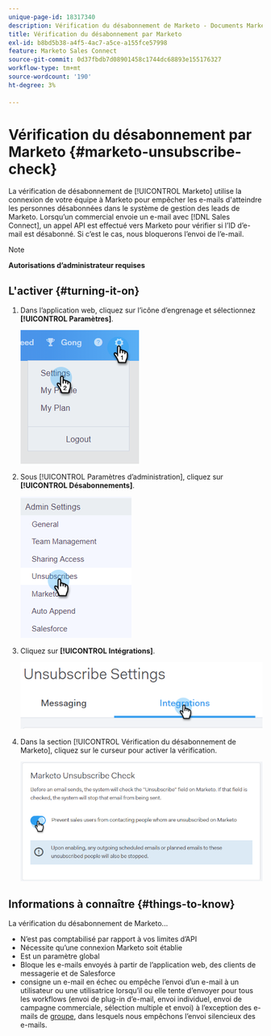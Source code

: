 ```yaml
---
unique-page-id: 18317340
description: Vérification du désabonnement de Marketo - Documents Marketo - Documentation du produit
title: Vérification du désabonnement par Marketo
exl-id: b8bd5b38-a4f5-4ac7-a5ce-a155fce57998
feature: Marketo Sales Connect
source-git-commit: 0d37fbdb7d08901458c1744dc68893e155176327
workflow-type: tm+mt
source-wordcount: '190'
ht-degree: 3%

---
```


# Vérification du désabonnement par Marketo {#marketo-unsubscribe-check}

La vérification de désabonnement de [!UICONTROL Marketo] utilise la connexion de votre équipe à Marketo pour empêcher les e-mails d&#39;atteindre les personnes désabonnées dans le système de gestion des leads de Marketo. Lorsqu’un commercial envoie un e-mail avec [!DNL Sales Connect], un appel API est effectué vers Marketo pour vérifier si l’ID d’e-mail est désabonné. Si c’est le cas, nous bloquerons l’envoi de l’e-mail.

>[!NOTE]
>
>**Autorisations d’administrateur requises**

## L&#39;activer {#turning-it-on}

1. Dans l’application web, cliquez sur l’icône d’engrenage et sélectionnez **[!UICONTROL Paramètres]**.

   ![](assets/one-2.png)

1. Sous [!UICONTROL Paramètres d’administration], cliquez sur **[!UICONTROL Désabonnements]**.

   ![](assets/two-3.png)

1. Cliquez sur **[!UICONTROL Intégrations]**.

   ![](assets/three-3.png)

1. Dans la section [!UICONTROL Vérification du désabonnement de Marketo], cliquez sur le curseur pour activer la vérification.

   ![](assets/four-2.png)

## Informations à connaître {#things-to-know}

La vérification du désabonnement de Marketo...

* N’est pas comptabilisé par rapport à vos limites d’API
* Nécessite qu’une connexion Marketo soit établie
* Est un paramètre global
* Bloque les e-mails envoyés à partir de l’application web, des clients de messagerie et de Salesforce
* consigne un e-mail en échec ou empêche l’envoi d’un e-mail à un utilisateur ou une utilisatrice lorsqu’il ou elle tente d’envoyer pour tous les workflows (envoi de plug-in d’e-mail, envoi individuel, envoi de campagne commerciale, sélection multiple et envoi) à l’exception des e-mails de [groupe](/help/marketo/product-docs/marketo-sales-connect/email/using-the-compose-window/composing-bulk-emails-with-select-and-send.md), dans lesquels nous empêchons l’envoi silencieux des e-mails.
